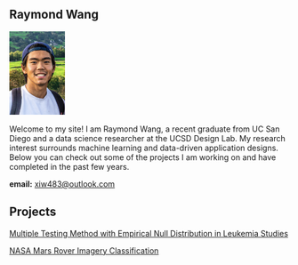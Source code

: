 ## Raymond Wang

<img src="/photo1.jpg" width="100" height="150"> 

Welcome to my site! I am Raymond Wang, a recent graduate from UC San Diego and a data science researcher at the UCSD Design Lab. My research interest surrounds machine learning and data-driven application designs. Below you can check out some of the projects I am working on and have completed in the past few years.

**email:** xiw483@outlook.com

## Projects

[Multiple Testing Method with Empirical Null Distribution in Leukemia Studies](https://xiw483.github.io/dsc180b-website/)

[NASA Mars Rover Imagery Classification](https://medium.com/ds3ucsd/mars-rover-image-classification-5151db5e0f4)
